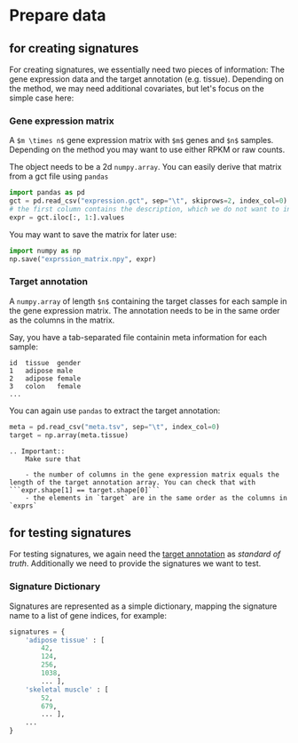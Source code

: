 # Prepare data

## for creating signatures
For creating signatures, we essentially need two pieces of information: The gene expression data and the target annotation (e.g. tissue). Depending on the method, we may need additional covariates, but let's focus on the simple case here: 

### Gene expression matrix
A `$m \times n$` gene expression matrix with `$m$` genes and `$n$` samples. 
Depending on the method you may want to use either RPKM or raw counts. 

The object needs to be a 2d `numpy.array`. You can easily derive that matrix from a gct file using `pandas`

```python
import pandas as pd
gct = pd.read_csv("expression.gct", sep="\t", skiprows=2, index_col=0)
# the first column contains the description, which we do not want to include in the matrix. 
expr = gct.iloc[:, 1:].values
```

You may want to save the matrix for later use:

```python
import numpy as np
np.save("exprssion_matrix.npy", expr)
```

### Target annotation
A `numpy.array` of length `$n$` containing the target classes for each sample in the gene expression matrix. 
The annotation needs to be in the same order as the columns in the matrix. 

Say, you have a tab-separated file containin meta information for each sample:
```
id  tissue  gender 
1   adipose male
2   adipose female
3   colon   female
...
```

You can again use `pandas` to extract the target annotation:

```python
meta = pd.read_csv("meta.tsv", sep="\t", index_col=0)
target = np.array(meta.tissue)
```

```eval_rst
.. Important::
    Make sure that

    - the number of columns in the gene expression matrix equals the length of the target annotation array. You can check that with ```expr.shape[1] == target.shape[0]```
    - the elements in `target` are in the same order as the columns in `exprs`
```



## for testing signatures
For testing signatures, we again need the [target annotation](#target-annotation) as *standard of truth*. Additionally we need to provide the signatures we want to test. 

### Signature Dictionary
Signatures are represented as a simple dictionary, mapping the signature name to a list of gene indices, for example:

```python
signatures = {
    'adipose tissue' : [
        42,
        124,
        256,
        1038,
        ... ],
    'skeletal muscle' : [
        52,
        679,
        ... ],
    ...
}
```


